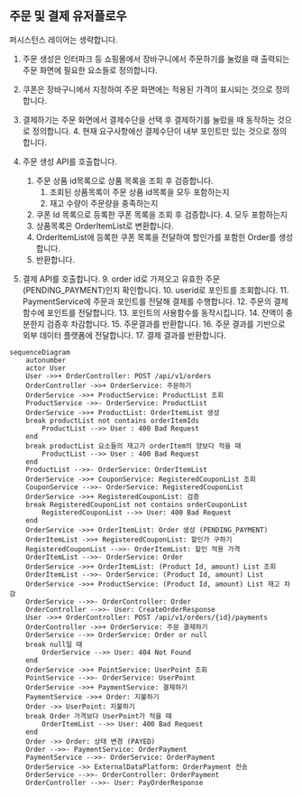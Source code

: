 ## 주문 및 결제 유저플로우
퍼시스턴스 레이어는 생략합니다.
1. 주문 생성은 인터파크 등 쇼핑몰에서 장바구니에서 주문하기를 눌렀을 때
출력되는 주문 화면에 필요한 요소들로 정의합니다.
2. 쿠폰은 장바구니에서 지정하여 주문 화면에는 적용된 가격이 표시되는 것으로 정의합니다.
3. 결제하기는 주문 화면에서 결제수단을 선택 후 결제하기를 눌렀을 때 동작하는 것으로 정의합니다.
   4. 현재 요구사항에선 결제수단이 내부 포인트만 있는 것으로 정의합니다.


1. 주문 생성 API를 호출합니다.
    1. 주문 상품 id목록으로 상품 목록을 조회 후 검증합니다.
        1. 조회된 상품목록이 주문 상품 id목록을 모두 포함하는지
       2. 재고 수량이 주문량을 충족하는지
    3. 쿠폰 Id 목록으로 등록한 쿠폰 목록을 조회 후 검증합니다.
       4. 모두 포함하는지
    5. 상품목록은 OrderItemList로 변환합니다.
   6. OrderItemList에 등록한 쿠폰 목록을 전달하여 할인가를 포함한 Order를 생성합니다.
   7. 반환합니다.
8. 결제 API를 호출합니다.
   9. order id로 가져오고 유효한 주문(PENDING_PAYMENT)인지 확인합니다.
   10. userid로 포인트를 조회합니다.
   11. PaymentService에 주문과 포인트를 전달해 결제를 수행합니다.
       12. 주문의 결제함수에 포인트를 전달합니다.
       13. 포인트의 사용함수를 동작시킵니다.
           14. 잔액이 충분한지 검증후 차감합니다.
       15. 주문결과를 반환합니다.
   16. 주문 결과를 기반으로 외부 데이터 플랫폼에 전달합니다.
   17. 결제 결과를 반환합니다.
   
```mermaid
sequenceDiagram
    autonumber
    actor User
    User ->>+ OrderController: POST /api/v1/orders
    OrderController ->>+ OrderService: 주문하기
    OrderService ->>+ ProductService: ProductList 조회
    ProductService ->>- OrderService: ProductList
    OrderService ->>+ ProductList: OrderItemList 생성
    break productList not contains orderItemIds  
        ProductList -->> User : 400 Bad Request
    end
    break productList 요소들의 재고가 orderItem의 양보다 적을 때 
        ProductList -->> User : 400 Bad Request
    end
    ProductList -->>- OrderService: OrderItemList
    OrderService ->>+ CouponService: RegisteredCouponList 조회
    CouponService -->>- OrderService: RegisteredCouponList
    OrderService ->>+ RegisteredCouponList: 검증
    break RegisteredCouponList not contains orderCouponList  
        RegisteredCouponList -->> User: 400 Bad Request
    end
    OrderService ->>+ OrderItemList: Order 생성 (PENDING_PAYMENT)
    OrderItemList ->>+ RegisteredCouponList: 할인가 구하기
    RegisteredCouponList -->>- OrderItemList: 할인 적용 가격
    OrderItemList -->>- OrderService: Order
    OrderService ->>+ OrderItemList: (Product Id, amount) List 조회
    OrderItemList -->>- OrderService: (Product Id, amount) List
    OrderService ->>+ ProductService: (Product Id, amount) List 재고 차감
    OrderService -->>- OrderController: Order
    OrderController -->>- User: CreateOrderResponse
    User ->>+ OrderController: POST /api/v1/orders/{id}/payments
    OrderController ->>+ OrderService: 주문 결제하기
    OrderService -->> OrderService: Order or null
    break null일 때 
        OrderService -->> User: 404 Not Found
    end
    OrderService ->>+ PointService: UserPoint 조회
    PointService -->>- OrderService: UserPoint
    OrderService ->>+ PaymentService: 결제하기
    PaymentService ->>+ Order: 지불하기
    Order ->> UserPoint: 지불하기
    break Order 가격보다 UserPoint가 적을 때
        OrderItemList -->> User: 400 Bad Request
    end
    Order ->> Order: 상태 변경 (PAYED)
    Order -->>- PaymentService: OrderPayment
    PaymentService -->>- OrderService: OrderPayment
    OrderService ->> ExternalDataPlatform: OrderPayment 전송
    OrderService -->>- OrderController: OrderPayment
    OrderController -->>- User: PayOrderResponse 
```

